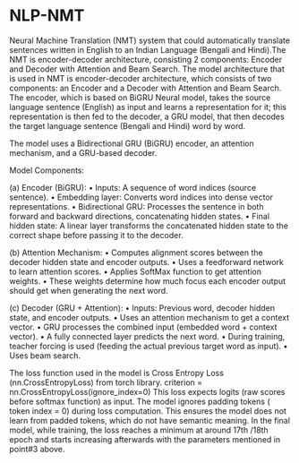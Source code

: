 # NLP-NMT
Neural Machine Translation (NMT) system that could automatically translate sentences written in English to an Indian Language (Bengali and Hindi).The NMT is encoder-decoder architecture, consisting 2 components: Encoder and Decoder with Attention and Beam Search. 
The model architecture that is used in NMT is encoder-decoder architecture, which consists of two components: an Encoder and a Decoder with Attention and Beam Search. The encoder, which is based on BiGRU Neural model, takes the source language sentence (English) as input and learns a representation for it; this representation is then fed to the decoder, a GRU model, that then decodes the target language sentence (Bengali and Hindi) word by word.

The model uses a Bidirectional GRU (BiGRU) encoder, an attention mechanism, and a GRU-based decoder.

Model Components:

(a) Encoder (BiGRU):
•	Inputs: A sequence of word indices (source sentence).
•	Embedding layer: Converts word indices into dense vector representations.
•	Bidirectional GRU: Processes the sentence in both forward and backward directions, concatenating hidden states.
•	Final hidden state: A linear layer transforms the concatenated hidden state to the correct shape before passing it to the decoder.

(b) Attention Mechanism:
•	Computes alignment scores between the decoder hidden state and encoder outputs.
•	Uses a feedforward network to learn attention scores.
•	Applies SoftMax function to get attention weights.
•	These weights determine how much focus each encoder output should get when generating the next word.

(c) Decoder (GRU + Attention):
•	Inputs: Previous word, decoder hidden state, and encoder outputs.
•	Uses an attention mechanism to get a context vector.
•	GRU processes the combined input (embedded word + context vector).
•	A fully connected layer predicts the next word.
•	During training, teacher forcing is used (feeding the actual previous target word as input).
•	Uses beam search.
 
The loss function used in the model is Cross Entropy Loss (nn.CrossEntropyLoss) from torch library.
criterion = nn.CrossEntropyLoss(ignore_index=0)
This loss expects logits (raw scores before softmax function) as input. The model ignores padding tokens (<PAD> token index = 0) during loss computation. 
This ensures the model does not learn from padded tokens, which do not have semantic meaning.
In the final model, while training, the loss reaches a minimum at around 17th /18th epoch and starts increasing afterwards with the parameters mentioned in point#3 above.

